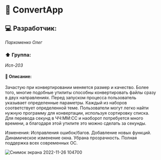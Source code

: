 # :green_book: ConvertApp

## :computer: Разработчик:
*Пархоменко Олег*

### :arrow_up: Группа:
*Исп-203*

#### :page_with_curl: Описание:
Зачастую при конвертировании меняется размер и качество. Более того, многие подобные утилиты способны конвертировать файлы сразу в двух направлениях. Перед запуском процесса пользователь указывает определенные параметры.
Каждый из наборов соответствует определенной теме. Пользователи могут легко найти нужную программу для конвертации, используя сортировку списка.
Для перевода секунд в ЧЧ:ММ:СС и наоборот потребуется много времени, а благодаря этой утилите это можно сделать за секунды.

Изменения:
Исправления ошибок/багов.
Добавление новых функций.
Динамическое изменение окна.
Убрана прозрачность.
Полная поддержка всех современных ОС.

![Снимок экрана 2022-11-26 104700](https://user-images.githubusercontent.com/51717851/204078246-e7b442e5-0805-411b-b5cf-eee5cadc25aa.png)
